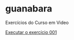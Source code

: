 # guanabara
 Exercícios do Curso em Video

<a href="https://diogolima2528.github.io/guanabara/HTML/Exercício001.html">Executar o exercício 001</a>


